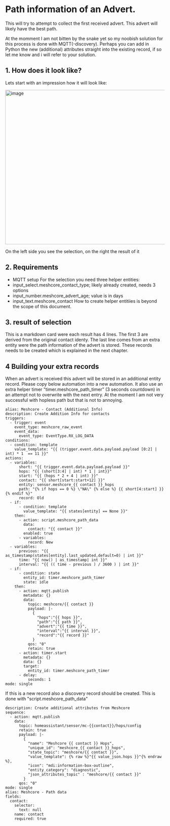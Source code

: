 # Path information of an Advert.
This will try to attempt to collect the first received advert. This advert will likely have the best path.

At the momment I am not bitten by the snake yet so my noobish solution for this process is done with MQTT(-discovery). Perhaps you can add in Python the new (additional) attributes straight into the existing record, if so let me know and i will refer to your solution.
## 1. How does it look like?
Lets start with an impression how it will look like:

<img width="843" height="488" alt="image" src="https://github.com/user-attachments/assets/d1a08528-e3dc-4547-813b-8d8525c90996" />

On the left side you see the selection, on the right the result of it
## 2. Requirements
- MQTT setup
For the selection you need three helper entities:
- input_select.meshcore_contact_type; likely already created, needs 3 options
- input_number.meshcore_advert_age; value is in days
- input_text.meshcore_contact
How to create helper entitiies is beyond the scope of this document.

## 3. result of selection
This is a markdown card were each result has 4 lines. The first 3 are derived from the original contact identy. The last line comes from an extra entity were the path information of the advert is stored. These records needs to be created which is explained in the next chapter.
## 4 Building your extra records
When an advert is received this advert will be stored in an additional entity record. Please copy below automation into a new automation. It also use an extra helper timer "timer.meshcore_path_timer" (3 seconds countdown) in an attempt not to overwrite with the next entry. At the moment I am not very successful with hopless path but that is not to annoying.
```
alias: Meshcore - Contact (Additional Info)
description: Create Addition Info for contacts
triggers:
  - trigger: event
    event_type: meshcore_raw_event
    event_data:
      event_type: EventType.RX_LOG_DATA
conditions:
  - condition: template
    value_template: "{{ (trigger.event.data.payload.payload [0:2] | int) * 1  == 11 }}"
actions:
  - variables:
      short: "{{ trigger.event.data.payload.payload }}"
      hops: "{{ (short[3:4] | int) * 1 | int}}"
      start: "{{ (hops * 2 + 4 | int) }}"
      contact: "{{ short[start:start+12] }}"
      entity: sensor.meshcore_{{ contact }}_hops
      path: "{% if hops == 0 %} \"NA\" {% else %} {{ short[4:start] }} {% endif %}"
      record: Old
  - if:
      - condition: template
        value_template: "{{ states[entity] == None }}"
    then:
      - action: script.meshcore_path_data
        data:
          contact: "{{ contact }}"
        enabled: true
      - variables:
          record: New
  - variables:
      previous: "{{ as_timestamp(states[entity].last_updated,default=0) | int }}"
      time: "{{ now() | as_timestamp| int }}"
      interval: "{{ (( time - previous ) / 3600 ) | int }}"
  - if:
      - condition: state
        entity_id: timer.meshcore_path_timer
        state: idle
    then:
      - action: mqtt.publish
        metadata: {}
        data:
          topic: meshcore/{{ contact }}
          payload: |-
            {
              "hops":"{{ hops }}",
              "path":"{{ path }}",
              "advert":"{{ time }}", 
              "interval":"{{ interval }}", 
              "record":"{{ record }}"
            }
          qos: "0"
          retain: true
      - action: timer.start
        metadata: {}
        data: {}
        target:
          entity_id: timer.meshcore_path_timer
      - delay:
          seconds: 1
mode: single
```
If this is a new record also a discovery record should be created. This is done with "script.meshcore_path_data"
```
description: Create additional attributes from Meshcore
sequence:
  - action: mqtt.publish
    data:
      topic: homeassistant/sensor/mc-{{contact}}/hops/config
      retain: true
      payload: |-
        {
          "name": "Meshcore {{ contact }} Hops",
          "unique_id": "meshcore_{{ contact }}_hops",
          "state_topic": "meshcore/{{ contact }}",
          "value_template": {% raw %}"{{ value_json.hops }}"{% endraw %},
          "icon": "mdi:information-box-outline",
          "entity_category": "diagnostic",
          "json_attributes_topic" : "meshcore/{{ contact }}"
        }
      qos: "0"
mode: single
alias: Meshcore - Path data
fields:
  contact:
    selector:
      text: null
    name: contact
    required: true
```
